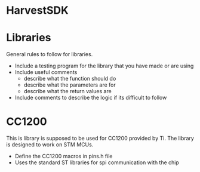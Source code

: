 # HarvestSDK

# Libraries 
General rules to follow for libraries.
 - Include a testing program for the library that you have made or are using
 - Include useful comments
   - describe what the function should do 
   - describe what the parameters are for
   - describe what the return values are
 - Include comments to describe the logic if its difficult to follow
 
# CC1200
This is library is supposed to be used for CC1200 provided by Ti. The library is designed to work on STM MCUs.
 - Define the CC1200 macros in pins.h file
 - Uses the standard ST libraries for spi communication with the chip
 
